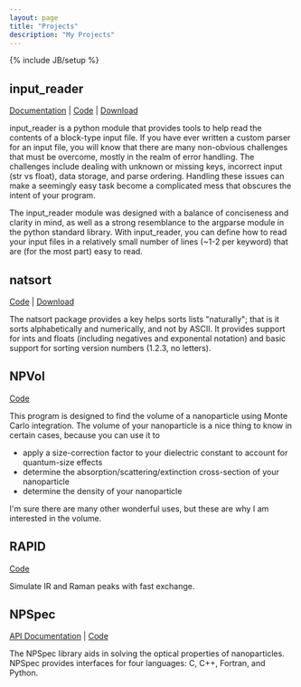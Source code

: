 ```yaml
---
layout: page
title: "Projects"
description: "My Projects"
---
```

{% include JB/setup %}

## input_reader

[Documentation](http://pythonhosted.org/input_reader/index.html) | [Code](https://pypi.python.org/pypi/input_reader) | [Download](https://pypi.python.org/pypi/input_reader)

input_reader is a python module that provides tools to help read the contents of a block-type input file.
If you have ever written a custom parser for an input file, you will know that there are many
non-obvious challenges that must be overcome, mostly in the realm of error handling.
The challenges include dealing with unknown or missing keys, incorrect input (str vs float),
data storage, and parse ordering. Handling these issues can make a seemingly easy task become
a complicated mess that obscures the intent of your program.

The input_reader module was designed with a balance of conciseness and clarity in mind, as well
as a strong resemblance to the argparse module in the python standard library. With input_reader,
you can define how to read your input files in a relatively small number of lines (~1-2 per keyword)
that are (for the most part) easy to read.

## natsort

[Code](https://github.com/SethMMorton/natsort) | [Download](https://pypi.python.org/pypi/natsort)

The natsort package provides a key helps sorts lists "naturally"; that is it sorts alphabetically
and numerically, and not by ASCII. It provides support for ints and floats (including negatives
and exponental notation) and basic support for sorting version numbers (1.2.3, no letters).

## NPVol

[Code](https://github.com/jensengrouppsu/npvol)

This program is designed to find the volume of a nanoparticle using Monte Carlo
integration. The volume of your nanoparticle is a nice thing to know in certain
cases, because you can use it to

 * apply a size-correction factor to your dielectric constant to account for
   quantum-size effects
 * determine the absorption/scattering/extinction cross-section of your nanoparticle
 * determine the density of your nanoparticle
 
I'm sure there are many other wonderful uses, but these are why I am interested
in the volume.

## RAPID

[Code](https://github.com/jensengrouppsu/rapid)

Simulate IR and Raman peaks with fast exchange.

## NPSpec

[API Documentation](http://sethmmorton.github.io/NPSpec) | [Code](https://github.com/SethMMorton/NPSpec)

The NPSpec library aids in solving the optical properties of nanoparticles. 
NPSpec provides interfaces for four languages: C, C++, Fortran, and Python.
